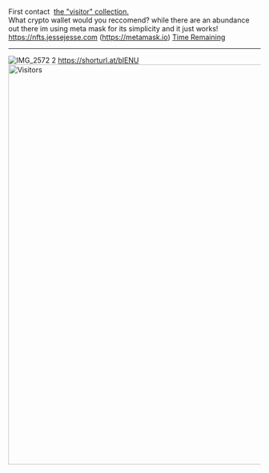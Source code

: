 First contact&nbsp;&nbsp;<a href="https://rarible.com/token/0xc9154424b823b10579895ccbe442d41b9abd96ed:49810866760327997825089530041255635556217620207502715780702497148749412827148">the "visitor" collection.</a>
<br>What crypto wallet would you reccomend? while there are an abundance out there im using meta mask for its simplicity and it just works! https://nfts.jessejesse.com (https://metamask.io) <a href="https://logwork.com/countdown-8rqs">Time Remaining</a><hr>
![IMG_2572 2](https://github.com/sudo-self/visitor/assets/119916323/4c7ddf04-89ce-4e8c-a6f4-b367230ba216)
https://shorturl.at/blENU<img width="797" alt="Visitors" src="https://github.com/sudo-self/visitor/assets/119916323/20fa61e9-ee8a-4be6-9aa2-7ba2afdd1797">
